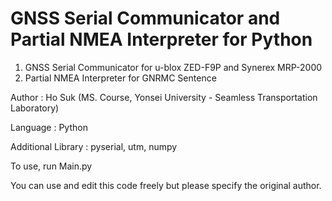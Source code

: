 # GNSS Serial Communicator and Partial NMEA Interpreter for Python #

1. GNSS Serial Communicator for u-blox ZED-F9P and Synerex MRP-2000
2. Partial NMEA Interpreter for GNRMC Sentence

Author : Ho Suk (MS. Course, Yonsei University - Seamless Transportation Laboratory)

Language : Python

Additional Library : pyserial, utm, numpy

To use, run Main.py

You can use and edit this code freely but please specify the original author.
